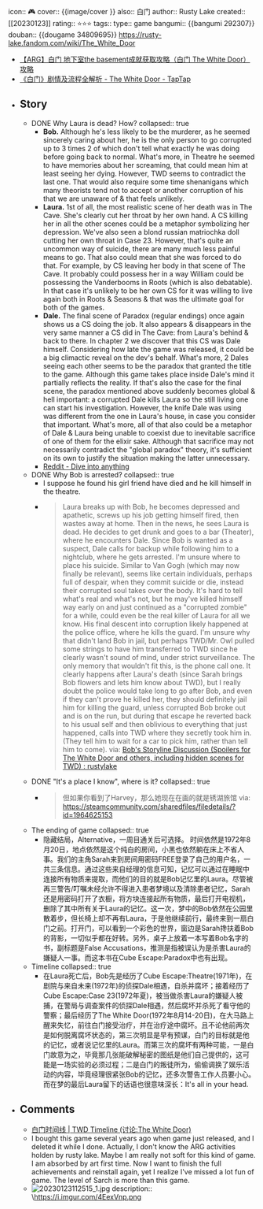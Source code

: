 icon:: 🎮
cover:: {{image/cover }}
also:: 白门
author:: Rusty Lake
created:: [[20230123]]
rating:: ⭐⭐⭐
tags:: 
type:: game
bangumi:: {{bangumi 292307}}
douban:: {{dougame 34809695}}
https://rusty-lake.fandom.com/wiki/The_White_Door

- [【ARG】白门 地下室the basement成就获取攻略（白门 The White Door）攻略](https://www.douban.com/review/12289270/)
- [《白门》剧情及流程全解析 - The White Door - TapTap](https://www.taptap.cn/moment/15225805823019481)
- ## Story
  - DONE Why Laura is dead? How?
    collapsed:: true
    - **Bob.** Although he's less likely to be the murderer, as he seemed sincerely caring about her, he is the only person to go corrupted up to 3 times 2 of which don't tell what exactly he was doing before going back to normal. What's more, in Theatre he seemed to have memories about her screaming, that could mean him at least seeing her dying. However, TWD seems to contradict the last one. That would also require some time shenanigans which many theorists tend not to accept or another corruption of his that we are unaware of & that feels unlikely.
    - **Laura.** 1st of all, the most realistic scene of her death was in The Cave. She's clearly cut her throat by her own hand. A CS killing her in all the other scenes could be a metaphor symbolizing her depression. We've also seen a blond russian matriochka doll cutting her own throat in Case 23. However, that's quite an uncommon way of suicide, there are many much less painful means to go. That also could mean that she was forced to do that. For example, by CS leaving her body in that scene of The Cave. It probably could possess her in a way William could be possessing the Vanderbooms in Roots (which is also debatable). In that case it's unlikely to be her own CS for it was willing to live again both in Roots & Seasons & that was the ultimate goal for both of the games.
    - **Dale.** The final scene of Paradox (regular endings) once again shows us a CS doing the job. It also appears & disappears in the very same manner a CS did in The Cave: from Laura's behind & back to there. In chapter 2 we discover that this CS was Dale himself. Considering how late the game was released, it could be a big climactic reveal on the dev's behalf. What's more, 2 Dales seeing each other seems to be the paradox that granted the title to the game. Although this game takes place inside Dale's mind it partially reflects the reality. If that's also the case for the final scene, the paradox mentioned above suddenly becomes global & hell important: a corrupted Dale kills Laura so the still living one can start his investigation. However, the knife Dale was using was different from the one in Laura's house, in case you consider that important. What's more, all of that also could be a metaphor of Dale & Laura being unable to coexist due to inevitable sacrifice of one of them for the elixir sake. Although that sacrifice may not necessarily contradict the "global paradox" theory, it's sufficient on its own to justify the situation making the latter unnecessary.
    - [Reddit - Dive into anything](https://www.reddit.com/r/rustylake/comments/o1v7sd/who_exactly_killed_laura/)
  - DONE Why Bob is arrested?
    collapsed:: true
    - I suppose he found his girl friend have died and he kill himself in the theatre.
    - > Laura breaks up with Bob, he becomes depressed and apathetic, screws up his job getting himself fired, then wastes away at home. Then in the news, he sees Laura is dead. He decides to get drunk and goes to a bar (Theater), where he encounters Dale. Since Bob is wanted as a suspect, Dale calls for backup while following him to a nightclub, where he gets arrested. I'm unsure where to place his suicide. Similar to Van Gogh (which may now finally be relevant), seems like certain individuals, perhaps full of despair, when they commit suicide or die, instead their corrupted soul takes over the body. It's hard to tell what's real and what's not, but he may've killed himself way early on and just continued as a "corrupted zombie" for a while, could even be the real killer of Laura for all we know. His final descent into corruption likely happened at the police office, where he kills the guard. I'm unsure why that didn't land Bob in jail, but perhaps TWD/Mr. Owl pulled some strings to have him transferred to TWD since he clearly wasn't sound of mind, under strict surveillance. The only memory that wouldn't fit this, is the phone call one. It clearly happens after Laura's death (since Sarah brings Bob flowers and lets him know about TWD), but I really doubt the police would take long to go after Bob, and even if they can't prove he killed her, they should definitely jail him for killing the guard, unless corrupted Bob broke out and is on the run, but during that escape he reverted back to his usual self and then oblivious to everything that just happened, calls into TWD where they secretly took him in. (They tell him to wait for a car to pick him, rather than tell him to come).
      via: [Bob's Storyline Discussion (Spoilers for The White Door and others, including hidden scenes for TWD) : rustylake](https://www.reddit.com/r/rustylake/comments/emwtcr/bobs_storyline_discussion_spoilers_for_the_white/)
  - DONE "It's a place I know", where is it?
    collapsed:: true
    - > 但如果你看到了Harvey，那么她现在在画的就是锈湖旅馆
      via: https://steamcommunity.com/sharedfiles/filedetails/?id=1964625153
  - The ending of game
    collapsed:: true
    - 隐藏结局，Alternative，一周目通关后可选择。
      时间依然是1972年8月20日，地点依然是这个纯白的房间，小黑也依然躺在床上不省人事。我们的主角Sarah来到房间用密码FREE登录了自己的用户名，一共三条信息。通过这些来自经理的信息可知，记忆可以通过在睡眠中连接所有物质来提取，而他们的目的就是Bob记忆里的Laura。尽管被再三警告/叮嘱未经允许不得进入患者梦境以及清除患者记忆，Sarah还是用密码打开了衣橱，将方块连接起所有物质，最后打开电视机，删除了其中所有关于Laura的记忆。这一次，梦中的Bob依然在公园里散着步，但长椅上却不再有Laura，于是他继续前行，最终来到一扇白门之前。打开门，可以看到一个彩色的世界，窗边是Sarah搀扶着Bob的背影，一切似乎都在好转。另外，桌子上放着一本写着Bob名字的书，副标题是False Accusations，推测是指被误认为是杀害Laura的嫌疑人一事。而这本书在Cube Escape:Paradox中也有出现。
  - Timeline
    collapsed:: true
    - 在Laura死亡后，Bob先是经历了Cube Escape:Theatre(1971年)，在剧院与来自未来(1972年)的侦探Dale相遇，自杀并腐坏；接着经历了Cube Escape:Case 23(1972年夏)，被当做杀害Laura的嫌疑人被捕，在警局与调查案件的侦探Dale相遇，然后腐坏并杀死了看守他的警察；最后经历了The White Door(1972年8月14-20日)，在大马路上醒来失忆，前往白门接受治疗，并在治疗途中腐坏。且不论他前两次是如何脱离腐坏状态的，第三次明显是早有预谋，白门的目标就是他的记忆，或者说记忆里的Laura。而第三次的腐坏有两种可能，一是白门故意为之，毕竟那几张能破解秘密的图纸是他们自己提供的，这可能是一场实验的必须过程；二是白门的叛徒所为，偷偷调换了娱乐活动的内容，毕竟经理很紧张Bob的记忆，还多次警告工作人员要小心。而在梦的最后Laura留下的话语也很意味深长：It's all in your head.
- ## Comments
  - [白门时间线 | TWD Timeline (讨论:The White Door)](https://bgm.tv/subject/topic/24460)
  - I bought this game several years ago when game just released, and I deleted it while I done. Actually, I don't know the ARG activities holden by rusty lake. Maybe I am really not soft for this kind of game. I am absorbed by art first time. Now I want to finish the full achievements and reinstall again, yet I realize I've missed a lot fun of game. The level  of Sarch is more than this game.
  - ![20230123112515_1.jpg](../assets/20230123112515_1_1674450713455_0.jpg)
    description:: \https://i.imgur.com/4EexVnp.png